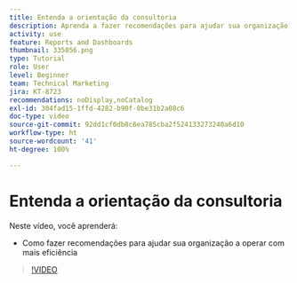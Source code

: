 ```yaml
---
title: Entenda a orientação da consultoria
description: Aprenda a fazer recomendações para ajudar sua organização a operar com mais eficiência usando a [!UICONTROL Analítica aprimorada] no Workfront.
activity: use
feature: Reports and Dashboards
thumbnail: 335056.png
type: Tutorial
role: User
level: Beginner
team: Technical Marketing
jira: KT-8723
recommendations: noDisplay,noCatalog
exl-id: 304fad15-1ffd-4282-b90f-0be31b2a08c6
doc-type: video
source-git-commit: 92dd1cf0db8c6ea785cba2f524133273240a6d10
workflow-type: ht
source-wordcount: '41'
ht-degree: 100%

---
```


# Entenda a orientação da consultoria

Neste vídeo, você aprenderá:

* Como fazer recomendações para ajudar sua organização a operar com mais eficiência

>[!VIDEO](https://video.tv.adobe.com/v/335056/?quality=12&learn=on)
